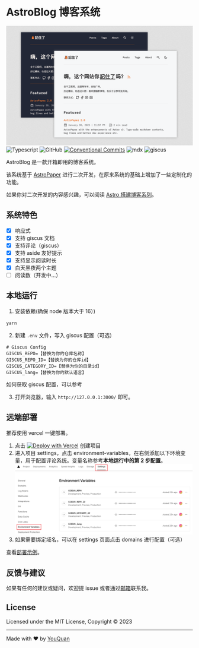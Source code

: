 # AstroBlog 博客系统

![AstroPaper](public/assets/blog/post.png)
![Typescript](https://img.shields.io/badge/TypeScript-007ACC?style=for-the-badge&logo=typescript&logoColor=white)
![GitHub](https://img.shields.io/github/license/satnaing/astro-paper?color=%232F3741&style=for-the-badge)
[![Conventional Commits](https://img.shields.io/badge/Conventional%20Commits-1.0.0-%23FE5196?logo=conventionalcommits&logoColor=white&style=for-the-badge)](https://conventionalcommits.org)
![mdx](https://img.shields.io/badge/mdx-007ACC?style=for-the-badge&logo=MDX&logoColor=white)
![giscus](https://img.shields.io/badge/giscus-%2319c37d?style=for-the-badge&logo=giscus&logoColor=white)

AstroBlog 是一款开箱即用的博客系统。

该系统基于 [AstroPaper](https://github.com/satnaing/astro-paper) 进行二次开发，在原来系统的基础上增加了一些定制化的功能。

如果你对二次开发的内容感兴趣，可以阅读 [Astro 搭建博客系列]()。

## 系统特色

- [x] 响应式
- [x] 支持 giscus 文档
- [x] 支持评论（giscus）
- [x] 支持 aside 友好提示
- [x] 支持显示阅读时长
- [x] 白天黑夜两个主题
- [ ] 阅读数（开发中...）

## 本地运行

1. 安装依赖(确保 node 版本大于 16）)

```bash
yarn
```

2. 新建 `.env` 文件，写入 giscus 配置（可选）

```text title=".env"
# Giscus Config
GISCUS_REPO=【替换为你的仓库名称】
GISCUS_REPO_ID=【替换为你的仓库id】
GISCUS_CATEGORY_ID=【替换为你的目录id】
GISCUS_lang=【替换为你的默认语言】
```

如何获取 giscus 配置，可以参考

3. 打开浏览器，输入 `http://127.0.0.1:3000/` 即可。

## 远端部署

推荐使用 vercel 一键部署。

1. 点击 [![Deploy with Vercel](https://vercel.com/button)](https://vercel.com/new/clone?repository-url=https%3A%2F%2Fgithub.com%2Fpengzhile%2Fpandora-cloud-serverless)
   创建项目
2. 进入项目 settings，点击 environment-variables，在右侧添加以下环境变量，用于配置评论系统。变量名称参考**本地运行中的第 2 步配置**。
   ![](public/assets/blog/Snipaste_2023-08-02_16-44-14.png)
3. 如果需要绑定域名，可以在 settings 页面点击 domains 进行配置（可选）

查看[部署示例](https://jizhule.cn/)。

## 反馈与建议

如果有任何的建议或疑问，欢迎提 issue 或者通过<a href="mailto:695601924@qq.com">邮箱</a>联系我。

## License

Licensed under the MIT License, Copyright © 2023

---

Made with ❤️ by [YouQuan](https://jizhule.cn)

